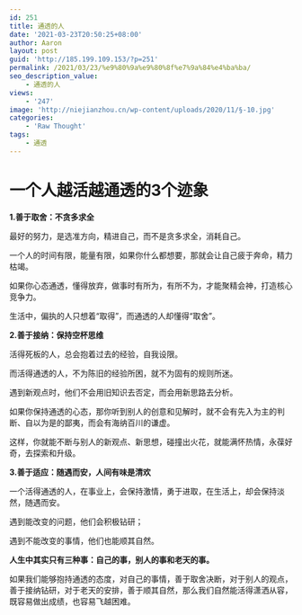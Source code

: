 ```yaml
---
id: 251
title: 通透的人
date: '2021-03-23T20:50:25+08:00'
author: Aaron
layout: post
guid: 'http://185.199.109.153/?p=251'
permalink: /2021/03/23/%e9%80%9a%e9%80%8f%e7%9a%84%e4%ba%ba/
seo_description_value:
    - 通透的人
views:
    - '247'
image: 'http://niejianzhou.cn/wp-content/uploads/2020/11/§-10.jpg'
categories:
    - 'Raw Thought'
tags:
    - 通透
---
```


# 一个人越活越通透的3个迹象

**1.善于取舍：不贪多求全**

最好的努力，是选准方向，精进自己，而不是贪多求全，消耗自己。

一个人的时间有限，能量有限，如果你什么都想要，那就会让自己疲于奔命，精力枯竭。

如果你心态通透，懂得放弃，做事时有所为，有所不为，才能聚精会神，打造核心竞争力。

生活中，偏执的人只想着“取得”，而通透的人却懂得“取舍”。

**2.善于接纳：保持空杯思维**

活得死板的人，总会抱着过去的经验，自我设限。

而活得通透的人，不为陈旧的经验所困，就不为固有的规则所迷。

遇到新观点时，他们不会用旧知识去否定，而会用新思路去分析。

如果你保持通透的心态，那你听到别人的创意和见解时，就不会有先入为主的判断、自以为是的鄙夷，而会有海纳百川的谦虚。

这样，你就能不断与别人的新观点、新思想，碰撞出火花，就能满怀热情，永葆好奇，去探索和升级。

**3.善于适应：随遇而安，人间有味是清欢**

一个活得通透的人，在事业上，会保持激情，勇于进取，在生活上，却会保持淡然，随遇而安。

遇到能改变的问题，他们会积极钻研；

遇到不能改变的事情，他们也能顺其自然。

**人生中其实只有三种事：自己的事，别人的事和老天的事。**

如果我们能够抱持通透的态度，对自己的事情，善于取舍决断，对于别人的观点，善于接纳钻研，对于老天的安排，善于顺其自然，那么我们自然能活得潇洒从容，既容易做出成绩，也容易飞越困难。